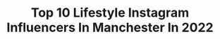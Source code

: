 ---
title: Top 10 Lifestyle Instagram Influencers In Manchester In 2022
description: >-
  Find top lifestyle Instagram influencers in Manchester in 2022. Most popular hashtags: #lifestyle #fashion #manchester #instagood.
platform: Instagram
hits: 55
text_top: Discover the most popular Instagram profiles on inBeat.
text_bottom: inBeat has 55 Instagram influencers like this in Manchester, United Kingdom for you to contact.
profiles:
  - username: "kirsty_and_the_girls"
    fullname: >-
      Kirsty_and_the_girls
    bio: >-
      ▫️TWIN MUM | P L U S O N E 🤍Lottie ➿Florence ➿Penelope ⚪️#Family | #Lifestyle | #Motherhood 🏳️Manchester | UK
    location: "United Kingdom"
    followers: 17695
    engagement: 406
    commentsToLikes: 0.049245
    id: ck5c95lajatfh0i111kecp2ki
    verified: false
    hashtags: "#vetsquad, #bestiesforever, #makingmemories, #smartrike"
  - username: "seejay100music"
    fullname: >-
      SEEJAY100 🇬🇧🇬🇲🇯🇲 CadsWorld❤️🌹
    bio: >-
      snap Call_Me100 | Bookings/Enquiries - seejay100managment@gmail.com | GO RUN UP MY JOINTS ON SPOTIFY AND FOLLOW ME
    location: "United Kingdom"
    followers: 11107
    engagement: 613
    commentsToLikes: 0.086830
    id: ck0tu4mln5m340i192zwacr5j
    verified: true
    hashtags: "#cadsworld, #theratedlegend, #alicante, #sundayvibes"
  - username: "zaraburfitt_"
    fullname: >-
      𝐙𝐀𝐑𝐀
    bio: >-
      📍 Manchester / London model, lifestyle & travel | 19yrs @jadoremodelsmcr @independent_mgmt @theface.models kinga@jadoremodels.co.uk
    location: "United Kingdom"
    followers: 14060
    engagement: 307
    commentsToLikes: 0.033589
    id: ck5hgg1y32kvx0i11ugbmwhxf
    verified: false
    hashtags: "#nastygal, #blonde, #nastygalsdoitbetter, #prettylittlething"
  - username: "andrewdwheatcroft"
    fullname: >-
      Andrew Wheatcroft
    bio: >-
      • Unapologetically Unfiltered • Skincare // Lifestyle // Mental Health Warrior • Manchester, U.K. 📍 • MGMT 💌 Emma@thegoodegg.co.uk
    location: "United Kingdom"
    followers: 16519
    engagement: 604
    commentsToLikes: 0.344032
    id: ck15pynii0abb0i19z79hmz2s
    verified: false
    hashtags: "#positivevibes, #lifestyleblogger, #mentalhealth, #skincareproducts"
  - username: "atiekomerc"
    fullname: >-
      KATIE COMER
    bio: >-
      🌻Model and History Student 🌸MA @jadoremodelsmcr 🍄MIAMI @nextmodels keshia@jadoremodels.co.uk
    location: "United Kingdom"
    followers: 8571
    engagement: 1210
    commentsToLikes: 0.036942
    id: ck14jbn82jiv30i19j81el2z6
    verified: false
    hashtags: "#makeup, #hair, #mermaidwaves, #model"
  - username: "iam.keylaa"
    fullname: >-
      Keyla Rodrigues ♡
    bio: >-
      Beauty-Lifestyle Brazil | Spain | Living in Manchester APMgirls @apmmonaco
    location: "United Kingdom"
    followers: 93104
    engagement: 105
    commentsToLikes: 0.052885
    id: ck139dg1nkrkf0i19ycc84hkx
    verified: false
    hashtags: "#apmonaco, #nails, #whitetiger, #apmgils"
  - username: "itsbenwalker"
    fullname: >-
      𝐁𝐄𝐍 𝐖𝐀𝐋𝐊𝐄𝐑
    bio: >-
      📍 24 | ♌︎ | Manchester ⛓ Fashion | Travel | Lifestyle 📩 benw_alker@live.co.uk
    location: "United Kingdom"
    followers: 4224
    engagement: 1005
    commentsToLikes: 0.048303
    id: ckaosazikqx180i78t9l373r5
    verified: false
    hashtags: "#topmanstyle, #gifted, #ad, #braun"
  - username: "joely_t"
    fullname: >-
      Im me
    bio: >-
      @soaruk Event Manger Teacher & Dancer Videographer Management: @my.influencers #BlackLivesMatter
    location: "United Kingdom"
    followers: 5386
    engagement: 445
    commentsToLikes: 0.061031
    id: ck5zupq4i2th70i14b1d1we0y
    verified: false
    hashtags: "#soarlikeaneagle, #sonya6000, #live, #videographer"
  - username: "aneece111"
    fullname: >-
      📸 Aneece Malik 📸
    bio: >-
      الحمد لله❤️ 1️⃣TURN ON POST NOTIFICATIONS 2️⃣DM=Collab 📩AneeceMalik@mail.com 🦷Celebrity Smile creator 🚫Negativity = BLOCK 📍Manchester 🐝 🇬🇧
    location: "United Kingdom"
    followers: 624688
    engagement: 63
    commentsToLikes: 0.062574
    id: ck0w2jre5oq060i19mb75an0y
    verified: false
    hashtags: "#luxury, #veneers, #happy, #foreverlivingturkey"
  - username: "krissyyouth"
    fullname: >-
      🇬🇧🇨🇾|Krissyyouth
    bio: >-
      Fashion • Beauty • music @yovthhh • Lifestyle • travel • singer songwriter 📩krissyyouth@gmail.com
    location: "United Kingdom"
    followers: 10719
    engagement: 1064
    commentsToLikes: 0.395829
    id: ck55lym7j2rnw0i11yf2e37dx
    verified: false
    hashtags: "#travelling, #lifestyle, #quarantine, #florida"
---